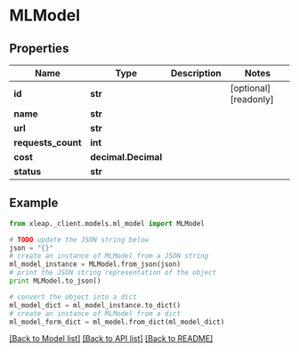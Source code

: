 # MLModel


## Properties

Name | Type | Description | Notes
------------ | ------------- | ------------- | -------------
**id** | **str** |  | [optional] [readonly] 
**name** | **str** |  | 
**url** | **str** |  | 
**requests_count** | **int** |  | 
**cost** | **decimal.Decimal** |  | 
**status** | **str** |  | 

## Example

```python
from xleap._client.models.ml_model import MLModel

# TODO update the JSON string below
json = "{}"
# create an instance of MLModel from a JSON string
ml_model_instance = MLModel.from_json(json)
# print the JSON string representation of the object
print MLModel.to_json()

# convert the object into a dict
ml_model_dict = ml_model_instance.to_dict()
# create an instance of MLModel from a dict
ml_model_form_dict = ml_model.from_dict(ml_model_dict)
```
[[Back to Model list]](../README.md#documentation-for-models) [[Back to API list]](../README.md#documentation-for-api-endpoints) [[Back to README]](../README.md)


